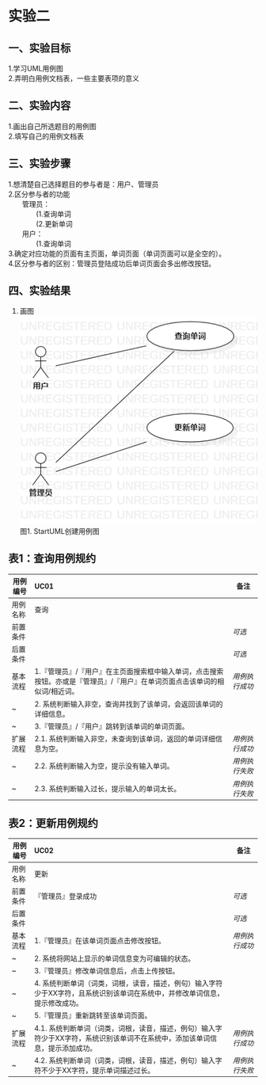 # 实验二

## 一、实验目标

1.学习UML用例图  
2.弄明白用例文档表，一些主要表项的意义  

## 二、实验内容

1.画出自己所选题目的用例图  
2.填写自己的用例文档表  

## 三、实验步骤

1.想清楚自己选择题目的参与者是：用户、管理员  
2.区分参与者的功能  
&ensp;&ensp;&ensp;&ensp;管理员：    
&ensp;&ensp;&ensp;&ensp;&ensp;&ensp;&ensp;&ensp;(1.查询单词  
&ensp;&ensp;&ensp;&ensp;&ensp;&ensp;&ensp;&ensp;(2.更新单词   
&ensp;&ensp;&ensp;&ensp;用户：  
&ensp;&ensp;&ensp;&ensp;&ensp;&ensp;&ensp;&ensp;(1.查询单词  
3.确定对应功能的页面有主页面，单词页面（单词页面可以是全空的）。  
4.区分参与者的区别：管理员登陆成功后单词页面会多出修改按钮。

## 四、实验结果

1. 画图  
![UML用例图](./lab2_UseCaseDiagram.png)  
图1. StartUML创建用例图  
## 表1：查询用例规约  

用例编号  | UC01 | 备注  
-|:-|-  
用例名称  | 查询  |   
前置条件  |   | *可选*   
后置条件  |      | *可选*   
基本流程  | 1.『管理员』/『用户』在主页面搜索框中输入单词，点击搜索按钮。亦或是『管理员』/『用户』在单词页面点击该单词的相似词/相近词。  |*用例执行成功*    
~| 2. 系统判断输入非空，查询并找到了该单词，会返回该单词的详细信息。  |   
~| 3.『管理员』/『用户』跳转到该单词的单词页面。  |    
扩展流程  | 2.1. 系统判断输入非空，未查询到该单词，返回的单词详细信息为空。  |*用例执行成功*    
~| 2.2. 系统判断输入为空，提示没有输入单词。 |*用例执行失败*     
~| 2.3. 系统判断输入过长，提示输入的单词太长。 |*用例执行失败*     
## 表2：更新用例规约  

用例编号  | UC02 | 备注  
-|:-|-  
用例名称  | 更新  |   
前置条件  |『管理员』登录成功  | *可选*   
后置条件  |      | *可选*   
基本流程  | 1.『管理员』在该单词页面点击修改按钮。  |*用例执行成功*    
~| 2. 系统将网站上显示的单词信息变为可编辑的状态。  |   
~| 3.『管理员』修改单词信息后，点击上传按钮。  |   
~| 4. 系统判断单词（词类，词根，读音，描述，例句）输入字符少于XX字符，且系统识别该单词在系统中，并修改单词信息，提示修改成功。 |   
~| 5.『管理员』重新跳转至该单词页面。  | 
扩展流程  | 4.1. 系统判断单词（词类，词根，读音，描述，例句）输入字符少于XX字符，系统识别该单词不在系统中，添加该单词信息，提示添加成功。  |*用例执行成功*  
~| 4.2. 系统判断单词（词类，词根，读音，描述，例句）输入字符不少于XX字符，提示单词描述过长。 |  *用例执行失败*  

